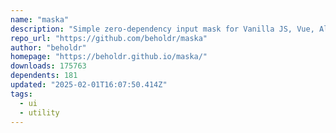 ```yaml
---
name: "maska"
description: "Simple zero-dependency input mask for Vanilla JS, Vue, Alpine.js and Svelte"
repo_url: "https://github.com/beholdr/maska"
author: "beholdr"
homepage: "https://beholdr.github.io/maska/"
downloads: 175763
dependents: 181
updated: "2025-02-01T16:07:50.414Z"
tags: 
  - ui
  - utility
---
```

